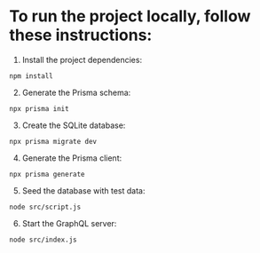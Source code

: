 # To run the project locally, follow these instructions:

1. Install the project dependencies:

```
npm install
```

2. Generate the Prisma schema:

```
npx prisma init
```

3. Create the SQLite database:

```
npx prisma migrate dev
```

4. Generate the Prisma client:

```
npx prisma generate
```

5. Seed the database with test data:

```
node src/script.js
```

6. Start the GraphQL server:

```
node src/index.js
```
